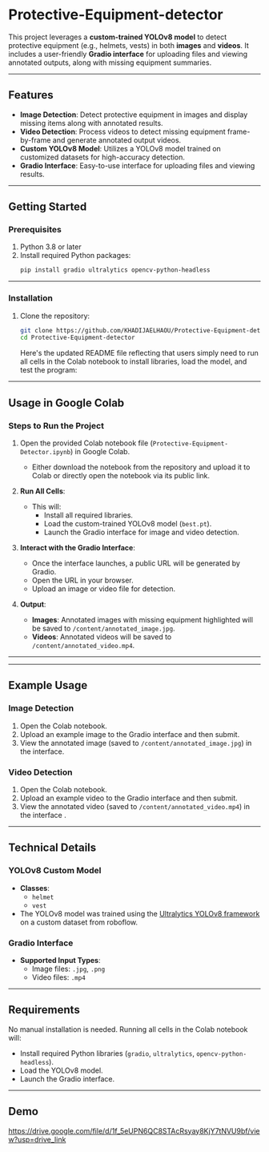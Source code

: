 # Protective-Equipment-detector

This project leverages a **custom-trained YOLOv8 model** to detect protective equipment (e.g., helmets, vests) in both **images** and **videos**. It includes a user-friendly **Gradio interface** for uploading files and viewing annotated outputs, along with missing equipment summaries.

---

## Features

- **Image Detection**: Detect protective equipment in images and display missing items along with annotated results.
- **Video Detection**: Process videos to detect missing equipment frame-by-frame and generate annotated output videos.
- **Custom YOLOv8 Model**: Utilizes a YOLOv8 model trained on customized datasets for high-accuracy detection.
- **Gradio Interface**: Easy-to-use interface for uploading files and viewing results.

---

## Getting Started

### Prerequisites

1. Python 3.8 or later
2. Install required Python packages:
   ```bash
   pip install gradio ultralytics opencv-python-headless
   ```
---

### Installation

1. Clone the repository:
   ```bash
   git clone https://github.com/KHADIJAELHAOU/Protective-Equipment-detector.git
   cd Protective-Equipment-detector
   ```
   Here's the updated README file reflecting that users simply need to run all cells in the Colab notebook to install libraries, load the model, and test the program:

---



## Usage in Google Colab

### Steps to Run the Project
1. Open the provided Colab notebook file (`Protective-Equipment-Detector.ipynb`) in Google Colab.
   - Either download the notebook from the repository and upload it to Colab or directly open the notebook via its public link.

2. **Run All Cells**:
   - This will:
     - Install all required libraries.
     - Load the custom-trained YOLOv8 model (`best.pt`).
     - Launch the Gradio interface for image and video detection.

3. **Interact with the Gradio Interface**:
   - Once the interface launches, a public URL will be generated by Gradio.
   - Open the URL in your browser.
   - Upload an image or video file for detection.

4. **Output**:
   - **Images**: Annotated images with missing equipment highlighted will be saved to `/content/annotated_image.jpg`.
   - **Videos**: Annotated videos will be saved to `/content/annotated_video.mp4`.

---



---

## Example Usage

### Image Detection
1. Open the Colab notebook.
2. Upload an example image to the Gradio interface and then submit.
3. View the annotated image (saved to `/content/annotated_image.jpg`) in the interface.

### Video Detection
1. Open the Colab notebook.
2. Upload an example video to the Gradio interface and then submit.
3. View the annotated video (saved to `/content/annotated_video.mp4`) in the interface .

---

## Technical Details

### YOLOv8 Custom Model
- **Classes**:
  - `helmet`
  - `vest`
- The YOLOv8 model was trained using the [Ultralytics YOLOv8 framework](https://github.com/ultralytics/ultralytics) on a custom dataset from roboflow.

### Gradio Interface
- **Supported Input Types**:
  - Image files: `.jpg`, `.png`
  - Video files: `.mp4`

---

## Requirements

No manual installation is needed. Running all cells in the Colab notebook will:
- Install required Python libraries (`gradio`, `ultralytics`, `opencv-python-headless`).
- Load the YOLOv8 model.
- Launch the Gradio interface.

---

## Demo
https://drive.google.com/file/d/1f_5eUPN6QC8STAcRsyay8KjY7tNVU9bf/view?usp=drive_link
